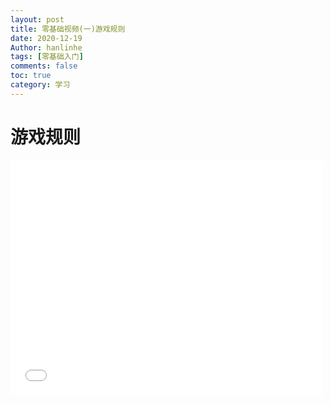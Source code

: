 ```yaml
---
layout: post
title: 零基础视频(一)游戏规则
date: 2020-12-19
Author: hanlinhe 
tags: [零基础入门]
comments: false
toc: true
category: 学习
---
```


#  游戏规则

<iframe src='//player.bilibili.com/player.html?aid=82429174&bvid=BV1ZJ411V7Vi&cid=141033964&page=1' width='500' height='375' frameborder='0' style='overflow:auto' allowfullscreen="true"></iframe>

